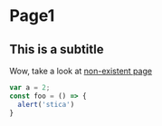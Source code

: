 
# Page1

## This is a subtitle

Wow, take a look at [non-existent page](nonexistent.md)

```javascript
var a = 2;
const foo = () => {
  alert('stica')
}
```